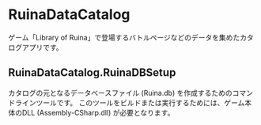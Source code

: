 # RuinaDataCatalog

ゲーム「Library of Ruina」で登場するバトルページなどのデータを集めたカタログアプリです。

## RuinaDataCatalog.RuinaDBSetup

カタログの元となるデータベースファイル (Ruina.db) を作成するためのコマンドラインツールです。
このツールをビルドまたは実行するためには、ゲーム本体のDLL (Assembly-CSharp.dll) が必要となります。
